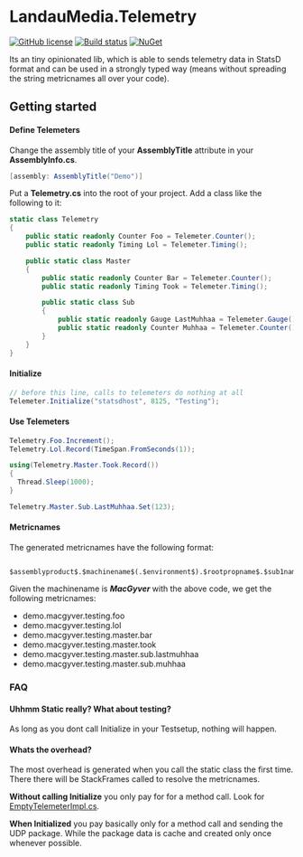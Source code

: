 # LandauMedia.Telemetry

[![GitHub license](https://img.shields.io/badge/license-MIT-blue.svg)](https://raw.githubusercontent.com/landaumedia/landaumedia-telemetry/master/LICENSE)
[![Build status](https://ci.appveyor.com/api/projects/status/3ybrkx2ooicwndy6?svg=true)](https://ci.appveyor.com/project/lanwin/landaumedia-telemetry)
[![NuGet](https://img.shields.io/nuget/v/LandauMedia.Telemetry.svg?maxAge=2592000)](https://www.nuget.org/packages/LandauMedia.Telemetry)

Its an tiny opinionated lib, which is able to sends telemetry data in StatsD format and can be used in a strongly typed way (means without spreading the string metricnames all over your code).

## Getting started

#### Define Telemeters

Change the assembly title of your **AssemblyTitle** attribute in your **AssemblyInfo.cs**.

```csharp
[assembly: AssemblyTitle("Demo")]
```

Put a **Telemetry.cs** into the root of your project. Add a class like the following to it:

```csharp
static class Telemetry
{
    public static readonly Counter Foo = Telemeter.Counter();
    public static readonly Timing Lol = Telemeter.Timing();

    public static class Master
    {
        public static readonly Counter Bar = Telemeter.Counter();
        public static readonly Timing Took = Telemeter.Timing();

        public static class Sub
        {
            public static readonly Gauge LastMuhhaa = Telemeter.Gauge();
            public static readonly Counter Muhhaa = Telemeter.Counter();
        }
    }
}
```

#### Initialize

```csharp
// before this line, calls to telemeters do nothing at all
Telemeter.Initialize("statsdhost", 8125, "Testing");
```

#### Use Telemeters

```csharp
Telemetry.Foo.Increment();
Telemetry.Lol.Record(TimeSpan.FromSeconds(1));

using(Telemetry.Master.Took.Record())
{
  Thread.Sleep(1000);
}

Telemetry.Master.Sub.LastMuhhaa.Set(123);
```

#### Metricnames

The generated metricnames have the following format:

     $assemblyproduct$.$machinename$(.$environment$).$rootpropname$.$sub1name$.$sub1propname$....

Given the machinename is ***MacGyver*** with the above code, we get the following metricnames:

* demo.macgyver.testing.foo
* demo.macgyver.testing.lol
* demo.macgyver.testing.master.bar
* demo.macgyver.testing.master.took
* demo.macgyver.testing.master.sub.lastmuhhaa
* demo.macgyver.testing.master.sub.muhhaa

### FAQ

#### Uhhmm Static really? What about testing?
As long as you dont call Initialize in your Testsetup, nothing will happen.

#### Whats the overhead?
The most overhead is generated when you call the static class the first time. There there will be StackFrames called to resolve the metricnames.

**Without calling Initialize** you only pay for for a method call. Look for [EmptyTelemeterImpl.cs](https://github.com/landaumedia/landaumedia-telemetry/blob/master/Source/LandauMedia.Telemetry/Internal/EmptyTelemeterImpl.cs).

**When Initialized** you pay basically only for a method call and sending the UDP package. While the package data is cache and created only once whenever possible.
